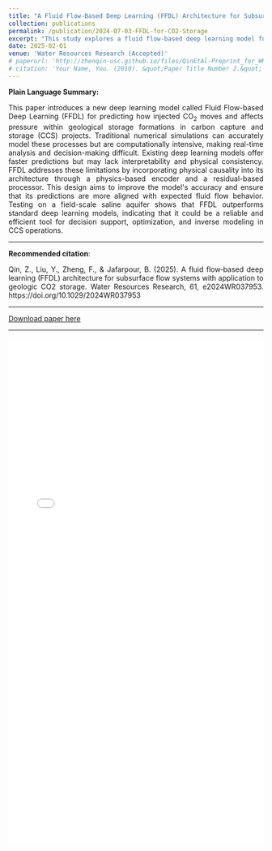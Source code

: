 ```yaml
---
title: "A Fluid Flow‐Based Deep Learning (FFDL) Architecture for Subsurface Flow Systems with Application to Geologic CO<sub>2</sub> Storage"
collection: publications
permalink: /publication/2024-07-03-FFDL-for-CO2-Storage
excerpt: "This study explores a fluid flow-based deep learning model for predicting CO<sub>2</sub> storage dynamics in geologic formations, enhancing spatiotemporal prediction accuracy."
date: 2025-02-01
venue: 'Water Resources Research (Accepted)'
# paperurl: 'http://zhenqin-usc.github.io/files/QinEtAl-Preprint_for_WRR_2024-FFDL_for_GCS_Spatiotemporal_Prediction.pdf'
# citation: 'Your Name, You. (2010). &quot;Paper Title Number 2.&quot; <i>Journal 1</i>. 1(2).'
---
```


**Plain Language Summary:**
<div style="text-align: justify;">
This paper introduces a new deep learning model called Fluid Flow-based Deep Learning (FFDL) for predicting how injected CO<sub>2</sub> moves and affects pressure within geological storage formations in carbon capture and storage (CCS) projects. Traditional numerical simulations can accurately model these processes but are computationally intensive, making real-time analysis and decision-making difficult. Existing deep learning models offer faster predictions but may lack interpretability and physical consistency. FFDL addresses these limitations by incorporating physical causality into its architecture through a physics-based encoder and a residual-based processor. This design aims to improve the model's accuracy and ensure that its predictions are more aligned with expected fluid flow behavior. Testing on a field-scale saline aquifer shows that FFDL outperforms standard deep learning models, indicating that it could be a reliable and efficient tool for decision support, optimization, and inverse modeling in CCS operations.
</div>

---

**Recommended citation**:  
<div style="text-align: justify;">
Qin, Z., Liu, Y., Zheng, F., & Jafarpour, B. (2025). A fluid flow‐based deep learning (FFDL) architecture for subsurface flow systems with application to geologic CO2 storage. Water Resources Research, 61, e2024WR037953. https://doi.org/10.1029/2024WR037953
</div>

---

[Download paper here](http://zhenqin-usc.github.io/files/QinEtAl-Preprint_for_WRR_2024-FFDL_for_GCS_Spatiotemporal_Prediction.pdf)

---
<iframe src="/files/QinEtAl-Preprint_for_WRR_2024-FFDL_for_GCS_Spatiotemporal_Prediction.pdf" width="100%" height="1000px" style="border: none;"></iframe>

